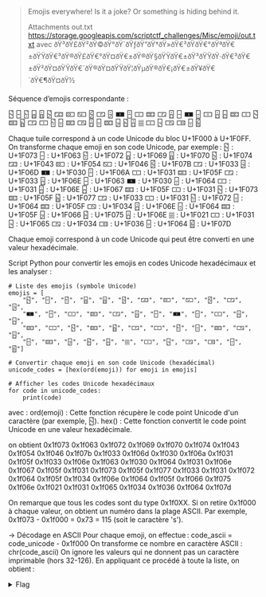 > Emojis everywhere! Is it a joke? Or something is hiding behind it.
> 
> Attachments
> out.txt
> https://storage.googleapis.com/scriptctf_challenges/Misc/emoji/out.txt 
> avec ðŸ³ðŸ£ðŸ²ðŸ©ðŸ°ðŸ´ðŸƒðŸ”ðŸ†ðŸ»ðŸ€³ðŸ­ðŸ€°ðŸªðŸ€±ðŸŸðŸ€³ðŸ®ðŸ£ðŸ€°ðŸ¤ðŸ€±ðŸ®ðŸ§ðŸŸðŸ€±ðŸ³ðŸŸðŸ·ðŸ€³ðŸ€±ðŸ²ðŸ¤ðŸŸðŸ€´ðŸ®ðŸ¤ðŸŸðŸ¦ðŸµðŸ®ðŸ€¡ðŸ€±ðŸ¥ðŸ€´ðŸ€¶ðŸ¤ðŸ½

Séquence d’emojis correspondante : 

🁳 🁣 🁲 🁩 🁰 🁴 🁃 🁔 🁆 🁻 🀳 🁭 🀰 🁪 🀱 🁟 🀳 🁮 🁣 🀰 🁤 🀱 🁮 🁧 🁟 🀱 🁳 🁟 🁷 🀳 🀱 🁲 🁤 🁟 🀴 🁮 🁤 🁟 🁦 🁵 🁮 🀡 🀱 🁥 🀴 🀶 🁤 🁽

Chaque tuile correspond à un code Unicode du bloc U+1F000 à U+1F0FF.
On transforme chaque emoji en son code Unicode, par exemple :
🁳 : U+1F073
🁣 : U+1F063
🁲 : U+1F072
🁩 : U+1F069
🁰 : U+1F070
🁴 : U+1F074
🁃 : U+1F043
🁔 : U+1F054
🁆 : U+1F046
🁻 : U+1F07B
🀳 : U+1F033
🁭 : U+1F06D
🀰 : U+1F030
🁪 : U+1F06A
🀱 : U+1F031
🁟 : U+1F05F
🀳 : U+1F033
🁮 : U+1F06E
🁣 : U+1F063
🀰 : U+1F030
🁤 : U+1F064
🀱 : U+1F031
🁮 : U+1F06E
🁧 : U+1F067
🁟 : U+1F05F
🀱 : U+1F031
🁳 : U+1F073
🁟 : U+1F05F
🁷 : U+1F077
🀳 : U+1F033
🀱 : U+1F031
🁲 : U+1F072
🁤 : U+1F064
🁟 : U+1F05F
🀴 : U+1F034
🁮 : U+1F06E
🁤 : U+1F064
🁟 : U+1F05F
🁦 : U+1F066
🁵 : U+1F075
🁮 : U+1F06E
🀡 : U+1F021
🀱 : U+1F031
🁥 : U+1F065
🀴 : U+1F034
🀶 : U+1F036
🁤 : U+1F064
🁽 : U+1F07D

Chaque emoji correspond à un code Unicode qui peut être converti en une valeur hexadécimale.

Script Python pour convertir les emojis en codes Unicode hexadécimaux et les analyser :

```
# Liste des emojis (symbole Unicode)
emojis = [
    "🁳", "🁣", "🁲", "🁩", "🁰", "🁴", "🁃", "🁔", "🁆", "🁻", "🀳", "🁭", 
    "🀰", "🁪", "🀱", "🁟", "🀳", "🁮", "🁣", "🀰", "🁤", "🀱", "🁮", "🁧", 
    "🁟", "🀱", "🁳", "🁟", "🁷", "🀳", "🀱", "🁲", "🁤", "🁟", "🀴", "🁮", 
    "🁤", "🁟", "🁦", "🁵", "🁮", "🀡", "🀱", "🁥", "🀴", "🀶", "🁤", "🁽"]

# Convertir chaque emoji en son code Unicode (hexadécimal)
unicode_codes = [hex(ord(emoji)) for emoji in emojis]

# Afficher les codes Unicode hexadécimaux
for code in unicode_codes:
    print(code)
```

avec : ord(emoji) : Cette fonction récupère le code point Unicode d'un caractère (par exemple, 🁳).
hex() : Cette fonction convertit le code point Unicode en une valeur hexadécimale.

on obtient 0x1f073 0x1f063 0x1f072 0x1f069 0x1f070 0x1f074 0x1f043 0x1f054 0x1f046 0x1f07b 0x1f033 0x1f06d 0x1f030 0x1f06a 0x1f031 0x1f05f 0x1f033 0x1f06e 0x1f063 0x1f030 0x1f064 0x1f031 0x1f06e 0x1f067 0x1f05f 0x1f031 0x1f073 0x1f05f 0x1f077 0x1f033 0x1f031 0x1f072 0x1f064 0x1f05f 0x1f034 0x1f06e 0x1f064 0x1f05f 0x1f066 0x1f075 0x1f06e 0x1f021 0x1f031 0x1f065 0x1f034 0x1f036 0x1f064 0x1f07d

On remarque que tous les codes sont du type 0x1f0XX. Si on retire 0x1f000 à chaque valeur, on obtient un numéro dans la plage ASCII. Par exemple, 0x1f073 - 0x1f000 = 0x73 = 115 (soit le caractère 's').

-> Décodage en ASCII
Pour chaque emoji, on effectue :
code_ascii = code_unicode - 0x1f000
On transforme ce nombre en caractère ASCII : chr(code_ascii)
On ignore les valeurs qui ne donnent pas un caractère imprimable (hors 32-126).
En appliquant ce procédé à toute la liste, on obtient :


<details>
<summary>Flag</summary>

`scriptCTF{3m0j1_3nc0d1ng_1s_w31rd_4nd_fun!1e46d}`

</details>
